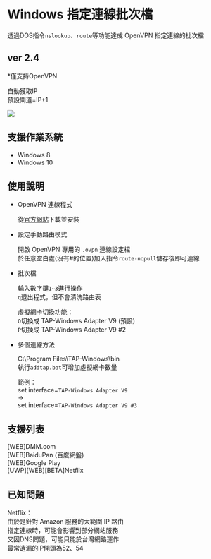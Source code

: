 # Windows 指定連線批次檔
透過DOS指令`nslookup`、`route`等功能達成 OpenVPN 指定連線的批次檔

## ver 2.4
*僅支持OpenVPN

自動獲取IP  
預設閘道=IP+1

![](https://imgur.com/8SMQEKA.png)

## 支援作業系統
* Windows 8
* Windows 10

## 使用說明
* OpenVPN 連線程式

  從[官方網站](https://openvpn.net/community-downloads/)下載並安裝

* 設定手動路由模式

  開啟 OpenVPN 專用的 `.ovpn` 連線設定檔  
  於任意空白處(沒有#的位置)加入指令`route-nopull`儲存後即可連線

* 批次檔

  輸入數字鍵`1~3`進行操作  
  `q`退出程式，但不會清洗路由表

  虛擬網卡切換功能：  
  `O`切換成 TAP-Windows Adapter V9 (預設)  
  `P`切換成 TAP-Windows Adapter V9 #2

* 多個連線方法

  C:\Program Files\TAP-Windows\bin  
  執行`addtap.bat`可增加虛擬網卡數量

  範例：  
  set interface=`TAP-Windows Adapter V9`  
  →  
  set interface=`TAP-Windows Adapter V9 #3`  

## 支援列表
[WEB]DMM.com  
[WEB]BaiduPan (百度網盤)  
[WEB]Google Play  
[UWP][WEB][BETA]Netflix  
  

## 已知問題
Netflix：  
由於是針對 Amazon 服務的大範圍 IP 路由  
指定連線時，可能會影響到部分網站服務  
又因DNS問題，可能只能於台灣網路運作  
最常遺漏的IP開頭為52、54  
